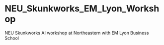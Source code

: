 # NEU_Skunkworks_EM_Lyon_Workshop
NEU Skunkworks AI workshop at Northeastern with EM Lyon Business School
